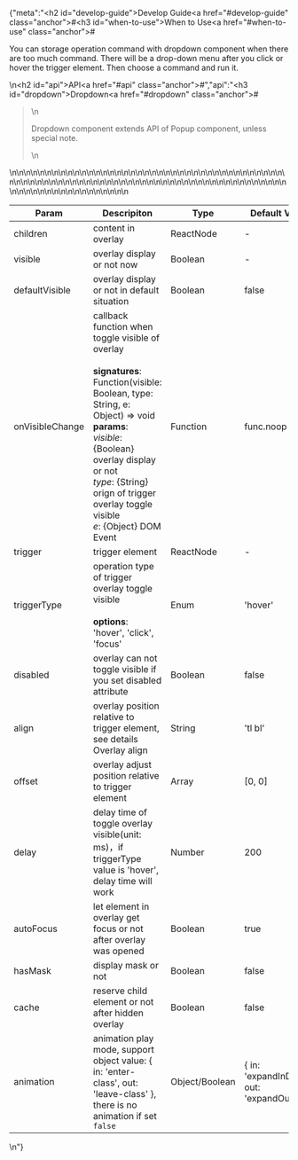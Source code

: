 {"meta":"<h2 id=\"develop-guide\">Develop Guide<a href=\"#develop-guide\" class=\"anchor\">#</a></h2><h3 id=\"when-to-use\">When to Use<a href=\"#when-to-use\" class=\"anchor\">#</a></h3><p>You can storage operation command with dropdown component when there are too much command. There will be a drop-down menu after you click or hover the trigger element. Then choose a command and run it.</p>\n<h2 id=\"api\">API<a href=\"#api\" class=\"anchor\">#</a></h2>","api":"<h3 id=\"dropdown\">Dropdown<a href=\"#dropdown\" class=\"anchor\">#</a></h3><blockquote>\n<p>Dropdown component extends API of Popup component,  unless special note.</p>\n</blockquote>\n<table>\n<thead>\n<tr>\n<th>Param</th>\n<th>Descripiton</th>\n<th>Type</th>\n<th>Default Value</th>\n</tr>\n</thead>\n<tbody>\n<tr>\n<td>children</td>\n<td>content in overlay</td>\n<td>ReactNode</td>\n<td>-</td>\n</tr>\n<tr>\n<td>visible</td>\n<td>overlay display or not now</td>\n<td>Boolean</td>\n<td>-</td>\n</tr>\n<tr>\n<td>defaultVisible</td>\n<td>overlay display or not in default situation</td>\n<td>Boolean</td>\n<td>false</td>\n</tr>\n<tr>\n<td>onVisibleChange</td>\n<td>callback function when toggle visible of overlay<br><br><strong>signatures</strong>:<br>Function(visible: Boolean, type: String, e: Object) =&gt; void<br><strong>params</strong>:<br><em>visible</em>: {Boolean} overlay display or not<br><em>type</em>: {String} orign of trigger overlay toggle visible<br>_e_: {Object} DOM Event</td>\n<td>Function</td>\n<td>func.noop</td>\n</tr>\n<tr>\n<td>trigger</td>\n<td>trigger element</td>\n<td>ReactNode</td>\n<td>-</td>\n</tr>\n<tr>\n<td>triggerType</td>\n<td>operation type of trigger overlay toggle visible<br><br><strong>options</strong>:<br>&apos;hover&apos;, &apos;click&apos;, &apos;focus&apos;</td>\n<td>Enum</td>\n<td>&apos;hover&apos;</td>\n</tr>\n<tr>\n<td>disabled</td>\n<td>overlay can not toggle visible if you set disabled attribute</td>\n<td>Boolean</td>\n<td>false</td>\n</tr>\n<tr>\n<td>align</td>\n<td>overlay position relative to trigger element, see details Overlay align</td>\n<td>String</td>\n<td>&apos;tl bl&apos;</td>\n</tr>\n<tr>\n<td>offset</td>\n<td>overlay adjust position relative to trigger element</td>\n<td>Array</td>\n<td>[0, 0]</td>\n</tr>\n<tr>\n<td>delay</td>\n<td>delay time of toggle overlay visible(unit: ms)&#xFF0C;if triggerType value is &apos;hover&apos;, delay time will work</td>\n<td>Number</td>\n<td>200</td>\n</tr>\n<tr>\n<td>autoFocus</td>\n<td>let element in overlay get focus or not after overlay was opened</td>\n<td>Boolean</td>\n<td>true</td>\n</tr>\n<tr>\n<td>hasMask</td>\n<td>display mask or not</td>\n<td>Boolean</td>\n<td>false</td>\n</tr>\n<tr>\n<td>cache</td>\n<td>reserve child element or not after hidden overlay</td>\n<td>Boolean</td>\n<td>false</td>\n</tr>\n<tr>\n<td>animation</td>\n<td>animation play mode, support object value: { in: &apos;enter-class&apos;, out: &apos;leave-class&apos; }, there is no animation if set <code>false</code></td>\n<td>Object/Boolean</td>\n<td>{ in: &apos;expandInDown&apos;, out: &apos;expandOutUp&apos; }</td>\n</tr>\n</tbody>\n</table>\n"}